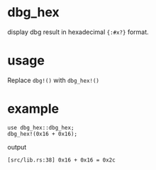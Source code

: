 # dbg_hex
display dbg result in hexadecimal `{:#x?}` format.

# usage
Replace `dbg!()` with `dbg_hex!()`

# example
```rust, no_run
use dbg_hex::dbg_hex;
dbg_hex!(0x16 + 0x16);
```

output
```text
[src/lib.rs:38] 0x16 + 0x16 = 0x2c
```
